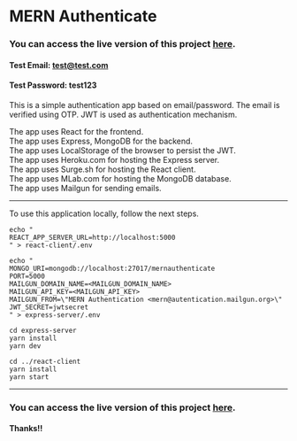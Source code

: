 # MERN Authenticate

### You can access the live version of this project [here](https://mern-authenticate.surge.sh/).  
#### Test Email: test@test.com
#### Test Password: test123

This is a simple authentication app based on email/password. The email is verified using OTP. JWT is used as authentication mechanism.

The app uses React for the frontend.  
The app uses Express, MongoDB for the backend.  
The app uses LocalStorage of the browser to persist the JWT.  
The app uses Heroku.com for hosting the Express server.  
The app uses Surge.sh for hosting the React client.  
The app uses MLab.com for hosting the MongoDB database.  
The app uses Mailgun for sending emails.

---
To use this application locally, follow the next steps.  

```
echo "
REACT_APP_SERVER_URL=http://localhost:5000
" > react-client/.env  

echo "
MONGO_URI=mongodb://localhost:27017/mernauthenticate
PORT=5000
MAILGUN_DOMAIN_NAME=<MAILGUN_DOMAIN_NAME>
MAILGUN_API_KEY=<MAILGUN_API_KEY>
MAILGUN_FROM=\"MERN Authentication <mern@autentication.mailgun.org>\"
JWT_SECRET=jwtsecret
" > express-server/.env

cd express-server
yarn install
yarn dev

cd ../react-client
yarn install
yarn start
```
---
### You can access the live version of this project [here](https://mern-authenticate.surge.sh/).

#### Thanks!!
